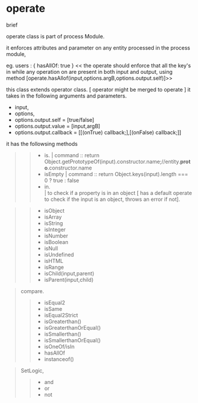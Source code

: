 
operate
====== 
brief

operate class is part of process Module.

it enforces attributes and parameter on any entity processed in the process module,

eg. users : { hasAllOf: true } << the operate should enforce that all the key's in while any operation on  are present in both input and output, using method [operate.hasAllof(input,options.argB,options.output.self)]>>



this class extends operator class. [ operator might be merged to operate ]
it takes in the following arguments and parameters.
+ input,
+ options,
+ options.output.self = [true/false]
+ options.output.value = [input,argB]
+ options.output.callback = [[(onTrue) callback;],[(onFalse) callback;]]



it has the followsing methods
>> + is.  | command :: return Object.getPrototypeOf(input).constructor.name;//entity.__proto__.constructor.name
>> + isEmpty  | command :: return Object.keys(input).length === 0 ? true : false
>> + in.   
          | to check if a property is in an object [ has a default operate to check if the input is an object, throws an error if not].

>> + isObject
>> + isArray
>> + isString
>> + isInteger
>> + isNumber
>> + isBoolean
>> + isNull
>> + isUndefined
>> + isHTML
>> + isRange
>> + isChild(input,parent)
>> + isParent(input,child)


> compare.
>> + isEqual2
>> + isSame
>> + isEqual2Strict
>> + isGreaterthan()
>> + isGreaterthanOrEqual()
>> + isSmallerthan()
>> + isSmallerthanOrEqual()
>> + isOneOf/isIn
>> + hasAllOf
>> + instanceof()

> SetLogic,
>> + and
>> + or
>> + not
											
								
													
													
